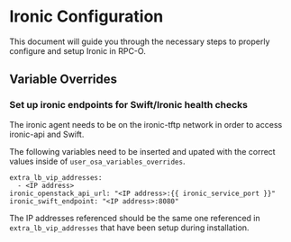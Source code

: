 # Ironic Configuration

This document will guide you through the necessary steps to properly configure
and setup Ironic in RPC-O.

## Variable Overrides

### Set up ironic endpoints for Swift/Ironic health checks

The ironic agent needs to be on the ironic-tftp network in order to access
ironic-api and Swift.

The following variables need to be inserted and upated with the correct values
inside of `` user_osa_variables_overrides ``.

	extra_lb_vip_addresses: 
	  - <IP address>
	ironic_openstack_api_url: "<IP address>:{{ ironic_service_port }}"
	ironic_swift_endpoint: "<IP address>:8080" 

The IP addresses referenced should be the same one referenced in
`` extra_lb_vip_addresses `` that have been setup during installation.

